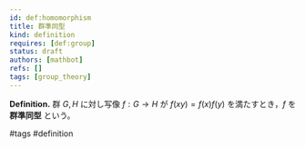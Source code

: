 ```yaml
---
id: def:homomorphism
title: 群準同型
kind: definition
requires: [def:group]
status: draft
authors: [mathbot]
refs: []
tags: [group_theory]
---
```


**Definition.** 群 $G,H$ に対し写像 $f:G\to H$ が $f(xy)=f(x)f(y)$ を満たすとき，$f$ を **群準同型** という。

#tags #definition

